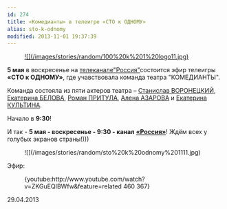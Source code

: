 ```yaml
---
id: 274
title: «Комедианты» в телеигре «СТО к ОДНОМУ»
alias: sto-k-odnomy
modified: 2013-11-01 19:37:39
---
```


<figure><a href="http://russia.tv/brand/show/brand_id/9222">
![](/images/stories/random/100%20k%201%20logo11.jpg)
</a></figure>

**5 мая** в воскресенье на <a href="http://russia.tv/">телекана</a><a href="http://russia.tv/"></a><a href="http://russia.tv/">ле</a><a href="http://russia.tv/"></a><a href="http://russia.tv/">"Россия"</a>состоится эфир телеигры **«СТО к ОДНОМУ»**, где учавствовала команда театра "КОМЕДИАНТЫ".

Команда состояла из пяти актеров театра – <a href="51-stas-voronetski.html">Станислав ВОРОНЕЦКИЙ</a>, <a href="23-belova-ekaterina.html">Екатерина БЕЛОВА</a>, <a href="50-roman-pritula.html">Роман ПРИТУЛА</a>, <a href="86-alena-azarova.html">Алена АЗАРОВА</a> и <a href="81-ekaterina-kyltina.html">Екатерина КУЛЬТИНА</a>.

Начало в **9:30**!

И так - **5 мая - воскресенье - 9:30 - канал** <a href="http://russia.tv/">**«Россия»**</a>! Ждём всех у голубых экранов страны!)))

<figure>
![](/images/stories/random/sto%20k%20odnomy%201111.jpg)
</figure>

Эфир:

<figure>{youtube:http://www.youtube.com/watch?v=ZKGuEQIBWfw&amp;feature=related 460 367}</figure>

29.04.2013

